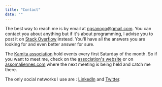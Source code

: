 ```yaml
---
title: "Contact"
date: ""
---
```


The best way to reach me is by email at [ngsanogo@gmail.com](ngsanogo@gmail.com). You can contact you about anything but if it's about programming, I advise you to post it on [Stack Overflow](https://stackoverflow.com/) instead. You'll have all the answers you are looking for and even better answer for sure.

The [Kamita association](https://kamita.fr) hold events every first Saturday of the month. So if you want to meet me, check on the [association's website](https://kamita.fr/evenement) or on [assomaliennes.com](http://assomaliennes.com/evenements) where the next meeting is being held and catch me there.

The only social networks I use are : [LinkedIn](https://www.linkedin.com/in/issa-sanogo) and [Twitter](https://twitter.com/ngsanogo).
